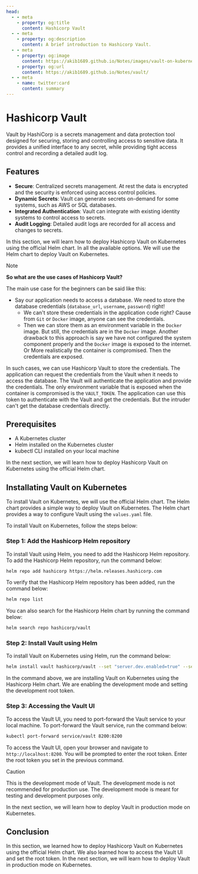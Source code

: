 ```yaml
---
head:
  - - meta
    - property: og:title
      content: Hashicorp Vault
  - - meta
    - property: og:description
      content: A brief introduction to Hashicorp Vault.
  - - meta
    - property: og:image
      content: https://akib1689.github.io/Notes/images/vault-on-kubernetes.png
    - property: og:url
      content: https://akib1689.github.io/Notes/vault/
  - - meta
    - name: twitter:card
      content: summary
---
```


# Hashicorp Vault

Vault by HashiCorp is a secrets management and data protection tool designed for securing, storing and controlling access to sensitive data. It provides a unified interface to any secret, while providing tight access control and recording a detailed audit log.

## Features

- **Secure**: Centralized secrets management. At rest the data is encrypted and the security is enforced using access control policies.
- **Dynamic Secrets**: Vault can generate secrets on-demand for some systems, such as AWS or SQL databases.
- **Integrated Authentication**: Vault can integrate with existing identity systems to control access to secrets.
- **Audit Logging**: Detailed audit logs are recorded for all access and changes to secrets.

In this section, we will learn how to deploy Hashicorp Vault on Kubernetes using the official Helm chart. In all the available options. We will use the Helm chart to deploy Vault on Kubernetes.

> [!NOTE]
> **So what are the use cases of Hashicorp Vault?**
>
>
> The main use case for the beginners can be said like this:
>
> - Say our application needs to access a database. We need to store the database credentials (`database_url`, `username`, `password`) right!
>   - We can't store these credentials in the application code right? Cause from `Git` or `Docker` image, anyone can see the credentials.
>   - Then we can store them as an environment variable in the `Docker` image. But still, the credentials are in the `Docker` image. Another drawback to this approach is say we have not configured the system component properly and the `Docker` image is exposed to the internet. Or More realistically the container is compromised. Then the credentials are exposed.

In such cases, we can use Hashicorp Vault to store the credentials. The application can request the credentials from the Vault when it needs to access the database. The Vault will authenticate the application and provide the credentials. The only environment variable that is exposed when the container is compromised is the `VAULT_TOKEN`. The application can use this token to authenticate with the Vault and get the credentials. But the intruder can't get the database credentials directly.

## Prerequisites

- A Kubernetes cluster
- Helm installed on the Kubernetes cluster
- kubectl CLI installed on your local machine

In the next section, we will learn how to deploy Hashicorp Vault on Kubernetes using the official Helm chart.

## Installating Vault on Kubernetes

To install Vault on Kubernetes, we will use the official Helm chart. The Helm chart provides a simple way to deploy Vault on Kubernetes. The Helm chart provides a way to configure Vault using the `values.yaml` file.

To install Vault on Kubernetes, follow the steps below:

### Step 1: Add the Hashicorp Helm repository

To install Vault using Helm, you need to add the Hashicorp Helm repository. To add the Hashicorp Helm repository, run the command below:

```bash
helm repo add hashicorp https://helm.releases.hashicorp.com
```

To verify that the Hashicorp Helm repository has been added, run the command below:

```bash
helm repo list
```

You can also search for the Hashicorp Helm chart by running the command below:

```bash
helm search repo hashicorp/vault
```

### Step 2: Install Vault using Helm

To install Vault on Kubernetes using Helm, run the command below:

```bash
helm install vault hashicorp/vault --set "server.dev.enabled=true" --set "server.dev.devRootToken=XXXXXXXX-XXXX-XXXX-XXXX-XXXXXXXXXXXX"
```

In the command above, we are installing Vault on Kubernetes using the Hashicorp Helm chart. We are enabling the development mode and setting the development root token.

### Step 3: Accessing the Vault UI

To access the Vault UI, you need to port-forward the Vault service to your local machine. To port-forward the Vault service, run the command below:

```bash
kubectl port-forward service/vault 8200:8200
```

To access the Vault UI, open your browser and navigate to `http://localhost:8200`. You will be prompted to enter the root token. Enter the root token you set in the previous command.

> [!CAUTION]
> This is the development mode of Vault. The development mode is not recommended for production use. The development mode is meant for testing and development purposes only.

In the next section, we will learn how to deploy Vault in production mode on Kubernetes.

## Conclusion

In this section, we learned how to deploy Hashicorp Vault on Kubernetes using the official Helm chart. We also learned how to access the Vault UI and set the root token. In the next section, we will learn how to deploy Vault in production mode on Kubernetes.
